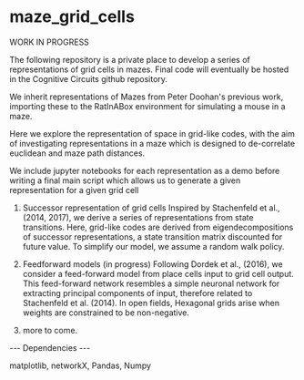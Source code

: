 # maze_grid_cells

WORK IN PROGRESS

The following repository is a private place to develop a series of representations of grid cells in mazes.
Final code will eventually be hosted in the Cognitive Circuits github repository.

We inherit representations of Mazes from Peter Doohan's previous work, importing these to the RatInABox environment for simulating a mouse in a maze.

Here we explore the representation of space in grid-like codes, with the aim of investigating representations in a maze which is designed to de-correlate euclidean and maze path distances. 

We include jupyter notebooks for each representation as a demo before writing a final main script which allows us to generate a given representation for a given grid cell

1) Successor representation of grid cells
Inspired by Stachenfeld et al., (2014, 2017), we derive a series of representations from state transitions.
Here, grid-like codes are derived from eigendecompositions of successor representations, a state transition matrix discounted for future value.
To simplify our model, we assume a random walk policy.

2) Feedforward models (in progress)
Following Dordek et al., (2016), we consider a feed-forward model from place cells input to grid cell output.
This feed-forward network resembles a simple neuronal network for extracting principal components of input, therefore related to Stachenfeld et al. (2014).
In open fields, Hexagonal grids arise when weights are constrained to be non-negative.

3) more to come.

--- Dependencies ---

matplotlib, networkX, Pandas, Numpy
